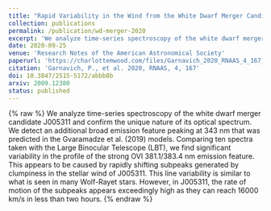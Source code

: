 ```yaml
---
title: "Rapid Variability in the Wind from the White Dwarf Merger Candidate J005311"
collection: publications
permalink: /publication/wd-merger-2020
excerpt: 'We analyze time-series spectroscopy of the white dwarf merger candidate J005311 and confirm the unique nature of its optical spectrum. We find significant variability in the profile of the strong OVI 381.1/383.4 nm emission feature, similar to what is seen in many Wolf-Rayet stars.'
date: 2020-09-25
venue: 'Research Notes of the American Astronomical Society'
paperurl: 'https://charlottemwood.com/files/Garnavich_2020_RNAAS_4_167_wdmerger'
citation: 'Garnavich, P., et al. 2020, RNAAS, 4, 167'
doi: 10.3847/2515-5172/abbb8b
arxiv: 2009.12380
status: published
---
```

{% raw %}
We analyze time-series spectroscopy of the white dwarf merger candidate J005311 and confirm the unique nature of its optical spectrum. We detect an additional broad emission feature peaking at 343 nm that was predicted in the Gvaramadze et al. (2019) models. Comparing ten spectra taken with the Large Binocular Telescope (LBT), we find significant variability in the profile of the strong OVI 381.1/383.4 nm emission feature. This appears to be caused by rapidly shifting subpeaks generated by clumpiness in the stellar wind of J005311. This line variability is similar to what is seen in many Wolf-Rayet stars. However, in J005311, the rate of motion of the subpeaks appears exceedingly high as they can reach 16000 km/s in less than two hours.
{% endraw %}